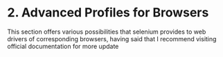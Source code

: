 # 2. Advanced Profiles for Browsers

This section offers various possibilities that selenium provides to web drivers of corresponding browsers, having said that I recommend visiting official documentation for more update

